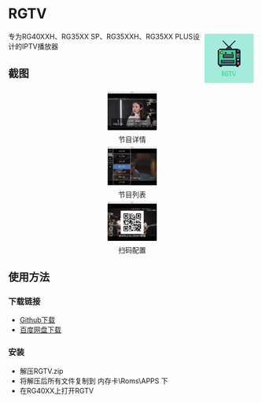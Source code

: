 # RGTV
<a href="https://github.com/zwh8800/RGTV" target="_blank"><img align="right" width="100" hspace="5" vspace="5" src="https://raw.githubusercontent.com/zwh8800/RGTV/master/RGTV.png" ></a>
专为RG40XXH、RG35XX SP、RG35XXH、RG35XX PLUS设计的IPTV播放器

## 截图

<center>
<img width="100" hspace="5" vspace="5" src="https://raw.githubusercontent.com/zwh8800/RGTV/master/screenshots/1.jpg" >
</center>
<center>节目详情</center>

<center>
<img width="100" hspace="5" vspace="5" src="https://raw.githubusercontent.com/zwh8800/RGTV/master/screenshots/2.jpg" >
</center>
<center>节目列表</center>

<center>
<img width="100" hspace="5" vspace="5" src="https://raw.githubusercontent.com/zwh8800/RGTV/master/screenshots/3.jpg" >
</center>
<center>扫码配置</center>

## 使用方法

### 下载链接

- [Github下载](https://github.com/zwh8800/RGTV/releases/download/v1.0.0/RGTV.zip)
- [百度网盘下载](https://github.com/zwh8800/RGTV/releases/download/v1.0.0/RGTV.tar.gz)

### 安装
- 解压RGTV.zip
- 将解压后所有文件复制到 内存卡\\Roms\\APPS 下
- 在RG40XX上打开RGTV
